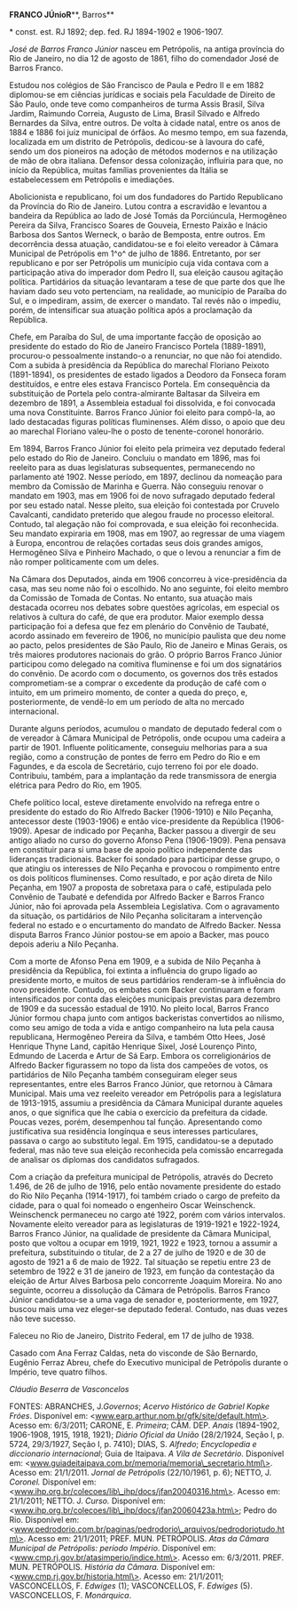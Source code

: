 **FRANCO JÚnioR****, Barros**

\* const. est. RJ 1892; dep. fed. RJ 1894-1902 e 1906-1907.

*José de Barros Franco Júnior* nasceu em Petrópolis, na antiga província
do Rio de Janeiro, no dia 12 de agosto de 1861, filho do comendador José
de Barros Franco.

Estudou nos colégios de São Francisco de Paula e Pedro II e em 1882
diplomou-se em ciências jurídicas e sociais pela Faculdade de Direito de
São Paulo, onde teve como companheiros de turma Assis Brasil, Silva
Jardim, Raimundo Correia, Augusto de Lima, Brasil Silvado e Alfredo
Bernardes da Silva, entre outros. De volta à cidade natal, entre os anos
de 1884 e 1886 foi juiz municipal de órfãos. Ao mesmo tempo, em sua
fazenda, localizada em um distrito de Petrópolis, dedicou-se à lavoura
do café, sendo um dos pioneiros na adoção de métodos modernos e na
utilização de mão de obra italiana. Defensor dessa colonização,
influiria para que, no início da República, muitas famílias provenientes
da Itália se estabelecessem em Petrópolis e imediações.

Abolicionista e republicano, foi um dos fundadores do Partido
Republicano da Província do Rio de Janeiro. Lutou contra a escravidão e
levantou a bandeira da República ao lado de José Tomás da Porciúncula,
Hermogêneo Pereira da Silva, Francisco Soares de Gouveia, Ernesto Paixão
e Inácio Barbosa dos Santos Werneck, o barão de Bemposta, entre outros.
Em decorrência dessa atuação, candidatou-se e foi eleito vereador à
Câmara Municipal de Petrópolis em 1^o^ de julho de 1886. Entretanto, por
ser republicano e por ser Petrópolis um município cuja vida contava com
a participação ativa do imperador dom Pedro II, sua eleição causou
agitação política. Partidários da situação levantaram a tese de que
parte dos que lhe haviam dado seu voto pertenciam, na realidade, ao
município de Paraíba do Sul, e o impediram, assim, de exercer o mandato.
Tal revés não o impediu, porém, de intensificar sua atuação política
após a proclamação da República.

Chefe, em Paraíba do Sul, de uma importante facção de oposição ao
presidente do estado do Rio de Janeiro Francisco Portela (1889-1891),
procurou-o pessoalmente instando-o a renunciar, no que não foi atendido.
Com a subida à presidência da República do marechal Floriano Peixoto
(1891-1894), os presidentes de estado ligados a Deodoro da Fonseca foram
destituídos, e entre eles estava Francisco Portela. Em consequência da
substituição de Portela pelo contra-almirante Baltasar da Silveira em
dezembro de 1891, a Assembleia estadual foi dissolvida, e foi convocada
uma nova Constituinte. Barros Franco Júnior foi eleito para compô-la, ao
lado destacadas figuras políticas fluminenses. Além disso, o apoio que
deu ao marechal Floriano valeu-lhe o posto de tenente-coronel honorário.

Em 1894, Barros Franco Júnior foi eleito pela primeira vez deputado
federal pelo estado do Rio de Janeiro. Concluiu o mandato em 1896, mas
foi reeleito para as duas legislaturas subsequentes, permanecendo no
parlamento até 1902. Nesse período, em 1897, declinou da nomeação para
membro da Comissão de Marinha e Guerra. Não conseguiu renovar o mandato
em 1903, mas em 1906 foi de novo sufragado deputado federal por seu
estado natal. Nesse pleito, sua eleição foi contestada por Cruvelo
Cavalcanti, candidato preterido que alegou fraude no processo eleitoral.
Contudo, tal alegação não foi comprovada, e sua eleição foi reconhecida.
Seu mandato expiraria em 1908, mas em 1907, ao regressar de uma viagem à
Europa, encontrou de relações cortadas seus dois grandes amigos,
Hermogêneo Silva e Pinheiro Machado, o que o levou a renunciar a fim de
não romper politicamente com um deles.

Na Câmara dos Deputados, ainda em 1906 concorreu à vice-presidência da
casa, mas seu nome não foi o escolhido. No ano seguinte, foi eleito
membro da Comissão de Tomada de Contas. No entanto, sua atuação mais
destacada ocorreu nos debates sobre questões agrícolas, em especial os
relativos à cultura do café, de que era produtor. Maior exemplo dessa
participação foi a defesa que fez em plenário do Convênio de Taubaté,
acordo assinado em fevereiro de 1906, no município paulista que deu nome
ao pacto, pelos presidentes de São Paulo, Rio de Janeiro e Minas Gerais,
os três maiores produtores nacionais do grão. O próprio Barros Franco
Júnior participou como delegado na comitiva fluminense e foi um dos
signatários do convênio. De acordo com o documento, os governos dos três
estados comprometiam-se a comprar o excedente da produção de café com o
intuito, em um primeiro momento, de conter a queda do preço, e,
posteriormente, de vendê-lo em um período de alta no mercado
internacional.

Durante alguns períodos, acumulou o mandato de deputado federal com o de
vereador à Câmara Municipal de Petrópolis, onde ocupou uma cadeira a
partir de 1901. Influente politicamente, conseguiu melhorias para a sua
região, como a construção de pontes de ferro em Pedro do Rio e em
Fagundes, e da escola de Secretário, cujo terreno foi por ele doado.
Contribuiu, também, para a implantação da rede transmissora de energia
elétrica para Pedro do Rio, em 1905.

Chefe político local, esteve diretamente envolvido na refrega entre o
presidente do estado do Rio Alfredo Backer (1906-1910) e Nilo Peçanha,
antecessor deste (1903-1906) e então vice-presidente da República
(1906-1909). Apesar de indicado por Peçanha, Backer passou a divergir de
seu antigo aliado no curso do governo Afonso Pena (1906-1909). Pena
pensava em constituir para si uma base de apoio político independente
das lideranças tradicionais. Backer foi sondado para participar desse
grupo, o que atingiu os interesses de Nilo Peçanha e provocou o
rompimento entre os dois políticos fluminenses. Como resultado, e por
ação direta de Nilo Peçanha, em 1907 a proposta de sobretaxa para o
café, estipulada pelo Convênio de Taubaté e defendida por Alfredo Backer
e Barros Franco Júnior, não foi aprovada pela Assembleia Legislativa.
Com o agravamento da situação, os partidários de Nilo Peçanha
solicitaram a intervenção federal no estado e o encurtamento do mandato
de Alfredo Backer. Nessa disputa Barros Franco Júnior postou-se em apoio
a Backer, mas pouco depois aderiu a Nilo Peçanha.

Com a morte de Afonso Pena em 1909, e a subida de Nilo Peçanha à
presidência da República, foi extinta a influência do grupo ligado ao
presidente morto, e muitos de seus partidários renderam-se à influência
do novo presidente. Contudo, os embates com Backer continuaram e foram
intensificados por conta das eleições municipais previstas para dezembro
de 1909 e da sucessão estadual de 1910. No pleito local, Barros Franco
Júnior formou chapa junto com antigos backeristas convertidos ao
nilismo, como seu amigo de toda a vida e antigo companheiro na luta pela
causa republicana, Hermogêneo Pereira da Silva, e também Otto Hees, José
Henrique Thyne Land, capitão Henrique Sixel, José Lourenço Pinto,
Edmundo de Lacerda e Artur de Sá Earp. Embora os correligionários de
Alfredo Backer figurassem no topo da lista dos campeões de votos, os
partidários de Nilo Peçanha também conseguiram eleger seus
representantes, entre eles Barros Franco Júnior, que retornou à Câmara
Municipal. Mais uma vez reeleito vereador em Petrópolis para a
legislatura de 1913-1915, assumiu a presidência da Câmara Municipal
durante aqueles anos, o que significa que lhe cabia o exercício da
prefeitura da cidade. Poucas vezes, porém, desempenhou tal função.
Apresentando como justificativa sua residência longínqua e seus
interesses particulares, passava o cargo ao substituto legal. Em 1915,
candidatou-se a deputado federal, mas não teve sua eleição reconhecida
pela comissão encarregada de analisar os diplomas dos candidatos
sufragados.

Com a criação da prefeitura municipal de Petrópolis, através do Decreto
1.496, de 26 de julho de 1916, pelo então novamente presidente do estado
do Rio Nilo Peçanha (1914-1917), foi também criado o cargo de prefeito
da cidade, para o qual foi nomeado o engenheiro Oscar Weinschenck.
Weinschenck permaneceu no cargo até 1922, porém com vários intervalos.
Novamente eleito vereador para as legislaturas de 1919-1921 e 1922-1924,
Barros Franco Júnior, na qualidade de presidente da Câmara Municipal,
posto que voltou a ocupar em 1919, 1921, 1922 e 1923, tornou a assumir a
prefeitura, substituindo o titular, de 2 a 27 de julho de 1920 e de 30
de agosto de 1921 a 6 de maio de 1922. Tal situação se repetiu entre 23
de setembro de 1922 e 31 de janeiro de 1923, em função da contestação da
eleição de Artur Alves Barbosa pelo concorrente Joaquim Moreira. No ano
seguinte, ocorreu a dissolução da Câmara de Petrópolis. Barros Franco
Júnior candidatou-se a uma vaga de senador e, posteriormente, em 1927,
buscou mais uma vez eleger-se deputado federal. Contudo, nas duas vezes
não teve sucesso.

Faleceu no Rio de Janeiro, Distrito Federal, em 17 de julho de 1938.

Casado com Ana Ferraz Caldas, neta do visconde de São Bernardo, Eugênio
Ferraz Abreu, chefe do Executivo municipal de Petrópolis durante o
Império, teve quatro filhos.

*Cláudio Beserra de Vasconcelos*

FONTES: ABRANCHES, J.*Governos*; *Acervo Histórico de Gabriel Kopke
Fróes*. Disponível em: \<www.earp.arthur.nom.br/gfk/site/default.htm\>.
Acesso em: 6/3/2011; CARONE, E. *Primeira*; CÂM. DEP. *Anais*
(1894-1902, 1906-1908, 1915, 1918, 1921); *Diário Oficial da União*
(28/2/1924, Seção I, p. 5724, 29/3/1927, Seção I, p. 7410); DIAS, S.
*Alfredo*; *Encyclopedia e diccionario internacional*; Guia de Itaipava.
*A Vila de Secretário*. Disponível em:
\<www.guiadeitaipava.com.br/memoria/memoria\_secretario.html\>. Acesso
em: 21/1/2011. *Jornal de Petrópolis* (22/10/1961, p. 6); NETTO, J.
*Coronel.* Disponível em:
\<www.ihp.org.br/colecoes/lib\_ihp/docs/jfan20040316.htm\>. Acesso em:
21/1/2011; NETTO. J. *Curso.* Disponível em:
\<www.ihp.org.br/colecoes/lib\_ihp/docs/jfan20060423a.htm\>; Pedro do
Rio. Disponível em:
\<www.pedrodorio.com.br/paginas/pedrodorio\_arquivos/pedrodoriotudo.htm\>.
Acesso em: 21/1/2011; PREF. MUN. PETRÓPOLIS. *Atas da Câmara Municipal
de Petrópolis: período Império*. Disponível em:
\<www.cmp.rj.gov.br/atasimperio/indice.htm\>. Acesso em: 6/3/2011. PREF.
MUN. PETRÓPOLIS. *História da Câmara.* Disponível em:
\<www.cmp.rj.gov.br/historia.html\>. Acesso em: 21/1/2011; VASCONCELLOS,
F. *Edwiges* (1); VASCONCELLOS, F. *Edwiges* (5). VASCONCELLOS, F.
*Monárquica*.
